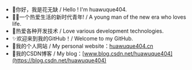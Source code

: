 - 👏你好，我是花无缺 / Hello ! I'm huawuque404.
- 👨‍💻一个热爱生活的新时代青年! / A young man of the new era who loves life.
- 💖热爱各种开发技术 / Love various development technologies.
- ✨欢迎来到我的GitHub！/ Welcome to my GitHub.
- 🥇我的个人网站 / My personal website：[huawuque404.cn](http://huawuque404.cn)
- 🥇我的CSDN博客 / My blog：[www.blog.csdn.net/huawuque404](https://blog.csdn.net/huawuque404)

<!---
huawuque404/huawuque404 is a ✨ special ✨ repository because its `README.md` (this file) appears on your GitHub profile.
You can click the Preview link to take a look at your changes.
--->
